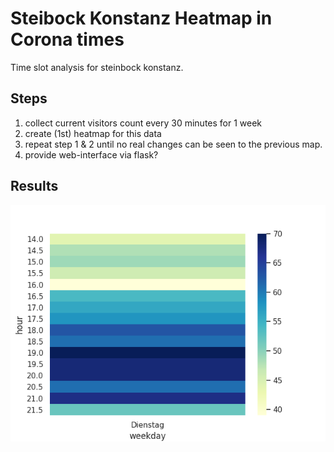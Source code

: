 # Steibock Konstanz Heatmap in Corona times
Time slot analysis for steinbock konstanz.

## Steps
 1. collect current visitors count every 30 minutes for 1 week
 2. create (1st) heatmap for this data
 3. repeat step 1 & 2 until no real changes can be seen to the previous map.
 4. provide web-interface via flask?


## Results
![first heatmap](visualizations/first_heatmap.png)
